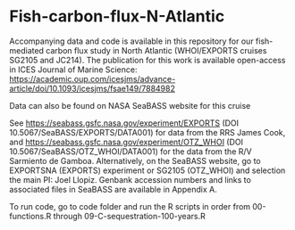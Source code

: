 # Fish-carbon-flux-N-Atlantic
Accompanying data and code is available in this repository for our fish-mediated carbon flux study in North Atlantic (WHOI/EXPORTS cruises SG2105 and JC214). The publication for this work is available open-access in ICES Journal of Marine Science: https://academic.oup.com/icesjms/advance-article/doi/10.1093/icesjms/fsae149/7884982

Data can also be found on NASA SeaBASS website for this cruise

See https://seabass.gsfc.nasa.gov/experiment/EXPORTS (DOI 10.5067/SeaBASS/EXPORTS/DATA001) for data from the RRS James Cook, and https://seabass.gsfc.nasa.gov/experiment/OTZ_WHOI (DOI 10.5067/SeaBASS/OTZ_WHOI/DATA001) for the data from the R/V Sarmiento de Gamboa. Alternatively, on the SeaBASS website, go to EXPORTSNA (EXPORTS) experiment or SG2105 (OTZ_WHOI) and selection the main PI: Joel Llopiz. Genbank accession numbers and links to associated files in SeaBASS are available in Appendix A. 

To run code, go to code folder and run the R scripts in order from 00-functions.R through 09-C-sequestration-100-years.R
